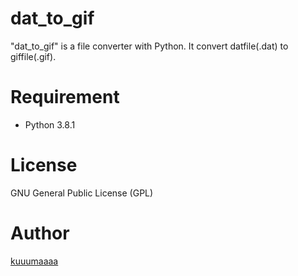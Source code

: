# dat_to_gif
"dat_to_gif" is a file converter with Python.
It convert datfile(.dat) to giffile(.gif).

# Requirement
* Python 3.8.1
# License
GNU General Public License (GPL)
# Author
[kuuumaaaa](https://github.com/kuuumaaaa)
